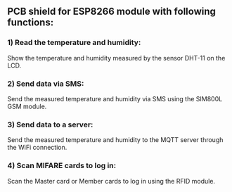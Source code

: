 ## PCB shield for ESP8266 module with following functions:
### 1) Read the temperature and humidity:
Show the temperature and humidity measured by the sensor DHT-11 on the LCD.
### 2) Send data via SMS:
Send the measured temperature and humidity via SMS using the SIM800L GSM module.
### 3) Send data to a server:
Send the measured temperature and humidity to the MQTT server through the WiFi connection.
### 4) Scan MIFARE cards to log in:
Scan the Master card or Member cards to log in using the RFID module.
